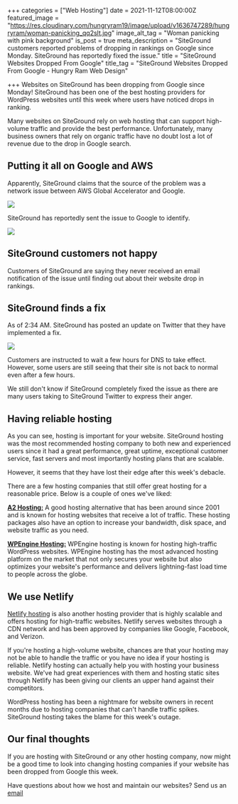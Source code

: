 +++
categories = ["Web Hosting"]
date = 2021-11-12T08:00:00Z
featured_image = "https://res.cloudinary.com/hungryram19/image/upload/v1636747289/hungryram/woman-panicking_qq2slt.jpg"
image_alt_tag = "Woman panicking with pink background"
is_post = true
meta_description = "SiteGround customers reported problems of dropping in rankings on Google since Monday. SiteGround has reportedly fixed the issue."
title = "SiteGround Websites Dropped From Google"
title_tag = "SiteGround Websites Dropped From Google - Hungry Ram Web Design"

+++
Websites on SiteGround has been dropping from Google since Monday! SiteGround has been one of the best hosting providers for WordPress websites until this week where users have noticed drops in ranking.

Many websites on SiteGround rely on web hosting that can support high-volume traffic and provide the best performance. Unfortunately, many business owners that rely on organic traffic have no doubt lost a lot of revenue due to the drop in Google search.

## Putting it all on Google and AWS

Apparently, SiteGround claims that the source of the problem was a network issue between AWS Global Accelerator and Google.

![](https://res.cloudinary.com/hungryram19/image/upload/v1636747323/hungryram/twitter-siteground_uvaecj.jpg)

SiteGround has reportedly sent the issue to Google to identify.

![](https://res.cloudinary.com/hungryram19/image/upload/v1636747346/hungryram/twitter-siteground2_h6wqzz.jpg)

## SiteGround customers not happy

Customers of SiteGround are saying they never received an email notification of the issue until finding out about their website drop in rankings.

## SiteGround finds a fix

As of 2:34 AM. SiteGround has posted an update on Twitter that they have implemented a fix.

![](https://res.cloudinary.com/hungryram19/image/upload/v1636747384/hungryram/twitter-siteground-fix_lug90j.jpg)

Customers are instructed to wait a few hours for DNS to take effect. However, some users are still seeing that their site is not back to normal even after a few hours.

We still don't know if SiteGround completely fixed the issue as there are many users taking to SiteGround Twitter to express their anger.

## Having reliable hosting

As you can see, hosting is important for your website. SiteGround hosting was the most recommended hosting company to both new and experienced users since it had a great performance, great uptime, exceptional customer service, fast servers and most importantly hosting plans that are scalable.

However, it seems that they have lost their edge after this week's debacle.

There are a few hosting companies that still offer great hosting for a reasonable price. Below is a couple of ones we've liked:

[**A2 Hosting:**](https://www.a2hosting.com?aid=5ceda4d9b8d61&bid=75dbf1c0) A good hosting alternative that has been around since 2001 and is known for hosting websites that receive a lot of traffic. These hosting packages also have an option to increase your bandwidth, disk space, and website traffic as you need.

[**WPEngine Hosting:**](https://wpengine.com/) WPEngine hosting is known for hosting high-traffic WordPress websites. WPEngine hosting has the most advanced hosting platform on the market that not only secures your website but also optimizes your website's performance and delivers lightning-fast load time to people across the globe.

## We use Netlify

[Netlify hosting](https://www.netlify.com/) is also another hosting provider that is highly scalable and offers hosting for high-traffic websites. Netlify serves websites through a CDN network and has been approved by companies like Google, Facebook, and Verizon.

If you're hosting a high-volume website, chances are that your hosting may not be able to handle the traffic or you have no idea if your hosting is reliable. Netlify hosting can actually help you with hosting your business website. We've had great experiences with them and hosting static sites through Netlify has been giving our clients an upper hand against their competitors.

WordPress hosting has been a nightmare for website owners in recent months due to hosting companies that can't handle traffic spikes. SiteGround hosting takes the blame for this week's outage.

## Our final thoughts

If you are hosting with SiteGround or any other hosting company, now might be a good time to look into changing hosting companies if your website has been dropped from Google this week.

Have questions about how we host and maintain our websites? Send us an [email](/contact)